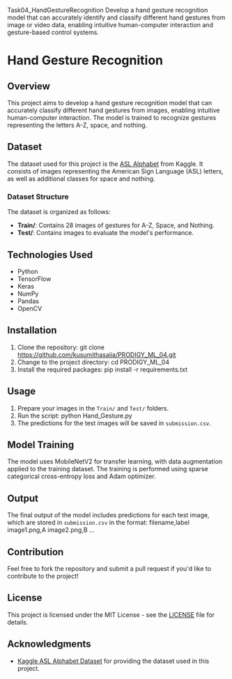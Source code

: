 Task04_HandGestureRecognition
Develop a hand gesture recognition model that can accurately identify and classify different hand gestures from image or video data, enabling intuitive human-computer interaction and gesture-based control systems.

# Hand Gesture Recognition

## Overview
This project aims to develop a hand gesture recognition model that can accurately classify different hand gestures from images, enabling intuitive human-computer interaction. The model is trained to recognize gestures representing the letters A-Z, space, and nothing.

## Dataset
The dataset used for this project is the [ASL Alphabet](https://www.kaggle.com/datasets/grassknoted/asl-alphabet) from Kaggle. It consists of images representing the American Sign Language (ASL) letters, as well as additional classes for space and nothing. 

### Dataset Structure
The dataset is organized as follows:
- **Train/**: Contains 28 images of gestures for A-Z, Space, and Nothing.
- **Test/**: Contains images to evaluate the model's performance.

## Technologies Used
- Python
- TensorFlow
- Keras
- NumPy
- Pandas
- OpenCV

## Installation
1. Clone the repository:
   git clone https://github.com/kusumithasajja/PRODIGY_ML_04.git
3. Change to the project directory:
   cd PRODIGY_ML_04
4. Install the required packages:
   pip install -r requirements.txt
## Usage
1. Prepare your images in the `Train/` and `Test/` folders.
2. Run the script:
   python Hand_Gesture.py
3. The predictions for the test images will be saved in `submission.csv`.

## Model Training
The model uses MobileNetV2 for transfer learning, with data augmentation applied to the training dataset. The training is performed using sparse categorical cross-entropy loss and Adam optimizer.

## Output
The final output of the model includes predictions for each test image, which are stored in `submission.csv` in the format:
filename,label
image1.png,A
image2.png,B
...

## Contribution
Feel free to fork the repository and submit a pull request if you'd like to contribute to the project!

## License
This project is licensed under the MIT License - see the [LICENSE](LICENSE) file for details.

## Acknowledgments
- [Kaggle ASL Alphabet Dataset](https://www.kaggle.com/datasets/grassknoted/asl-alphabet) for providing the dataset used in this project.
